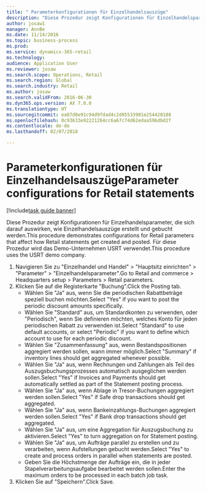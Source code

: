 ```yaml
--- 
title: " Parameterkonfigurationen für Einzelhandelsauszüge"
description: "Diese Prozedur zeigt Konfigurationen für Einzelhandelsparameter, die sich darauf auswirken, wie Einzelhandelsauszüge erstellt und gebucht werden."
author: josaw1
manager: AnnBe
ms.date: 11/14/2016
ms.topic: business-process
ms.prod: 
ms.service: dynamics-365-retail
ms.technology: 
audience: Application User
ms.reviewer: josaw
ms.search.scope: Operations, Retail
ms.search.region: Global
ms.search.industry: Retail
ms.author: josaw
ms.search.validFrom: 2016-06-30
ms.dyn365.ops.version: AX 7.0.0
ms.translationtype: HT
ms.sourcegitcommit: ea07d8e91c94d9fdad4c2d05533981e254420188
ms.openlocfilehash: 0c93633e92221264cc6a67c74d62edaa59bdbd2f
ms.contentlocale: de-de
ms.lasthandoff: 02/07/2018

---
```

# <a name="parameter-configurations-for-retail-statements"></a><span data-ttu-id="9a22c-103"> Parameterkonfigurationen für Einzelhandelsauszüge</span><span class="sxs-lookup"><span data-stu-id="9a22c-103">Parameter configurations for Retail statements</span></span>

[!include[task guide banner](../includes/task-guide-banner.md)]

<span data-ttu-id="9a22c-104">Diese Prozedur zeigt Konfigurationen für Einzelhandelsparameter, die sich darauf auswirken, wie Einzelhandelsauszüge erstellt und gebucht werden.</span><span class="sxs-lookup"><span data-stu-id="9a22c-104">This procedure demonstrates configurations for Retail parameters that affect how Retail statements get created and posted.</span></span> <span data-ttu-id="9a22c-105">Für diese Prozedur wird das Demo-Unternehmen USRT verwendet.</span><span class="sxs-lookup"><span data-stu-id="9a22c-105">This procedure uses the USRT demo company.</span></span>

1. <span data-ttu-id="9a22c-106">Navigieren Sie zu "Einzelhandel und Handel" > "Hauptsitz einrichten" > "Parameter" > "Einzelhandelsparameter".</span><span class="sxs-lookup"><span data-stu-id="9a22c-106">Go to Retail and commerce > Headquarters setup  > Parameters > Retail parameters.</span></span>
2. <span data-ttu-id="9a22c-107">Klicken Sie auf die Registerkarte "Buchung".</span><span class="sxs-lookup"><span data-stu-id="9a22c-107">Click the Posting tab.</span></span>
    * <span data-ttu-id="9a22c-108">Wählen Sie "Ja" aus, wenn Sie die periodischen Rabattbeträge speziell buchen möchten.</span><span class="sxs-lookup"><span data-stu-id="9a22c-108">Select "Yes" if you want to post the periodic discount amounts specifically.</span></span>  
    * <span data-ttu-id="9a22c-109">Wählen Sie "Standard" aus, um Standardkonten zu verwenden, oder "Periodisch", wenn Sie definieren möchten, welches Konto für jeden periodischen Rabatt zu verwenden ist.</span><span class="sxs-lookup"><span data-stu-id="9a22c-109">Select "Standard" to use default accounts, or select "Periodic" if you want to define which account to use for each periodic discount.</span></span>  
    * <span data-ttu-id="9a22c-110">Wählen Sie "Zusammenfassung" aus, wenn Bestandspositionen aggregiert werden sollen, wann immer möglich.</span><span class="sxs-lookup"><span data-stu-id="9a22c-110">Select "Summary" if inventory lines should get aggregated whenever possible.</span></span>  
    * <span data-ttu-id="9a22c-111">Wählen Sie "Ja" aus, wenn Rechnungen und Zahlungen als Teil des Auszugsbuchungsprozesses automatisch ausgeglichen werden sollen.</span><span class="sxs-lookup"><span data-stu-id="9a22c-111">Select "Yes" if Invoices and Payments should get automatically settled as part of the Statement posting process.</span></span>  
    * <span data-ttu-id="9a22c-112">Wählen Sie "Ja" aus, wenn Ablage in Tresor-Buchungen aggregiert werden sollen.</span><span class="sxs-lookup"><span data-stu-id="9a22c-112">Select "Yes" if Safe drop transactions should get aggregated.</span></span>  
    * <span data-ttu-id="9a22c-113">Wählen Sie "Ja" aus, wenn Bankeinzahlungs-Buchungen aggregiert werden sollen.</span><span class="sxs-lookup"><span data-stu-id="9a22c-113">Select "Yes" if Bank drop transactions should get aggregated.</span></span>  
    * <span data-ttu-id="9a22c-114">Wählen Sie "Ja" aus, um eine Aggregation für Auszugsbuchung zu aktivieren.</span><span class="sxs-lookup"><span data-stu-id="9a22c-114">Select "Yes" to turn aggregation on for Statement posting.</span></span>  
    * <span data-ttu-id="9a22c-115">Wählen Sie "Ja" aus, um Aufträge parallel zu erstellen und zu verarbeiten, wenn Aufstellungen gebucht werden.</span><span class="sxs-lookup"><span data-stu-id="9a22c-115">Select "Yes" to create and process orders in parallel when statements are posted.</span></span>  
    * <span data-ttu-id="9a22c-116">Geben Sie die Höchstmenge der Aufträge ein, die in jeder Stapelverarbeitungsaufgabe bearbeitet werden sollen.</span><span class="sxs-lookup"><span data-stu-id="9a22c-116">Enter the maximum orders to be processed in each batch job task.</span></span>  
3. <span data-ttu-id="9a22c-117">Klicken Sie auf "Speichern".</span><span class="sxs-lookup"><span data-stu-id="9a22c-117">Click Save.</span></span>


